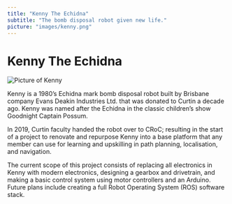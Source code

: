 ```yaml
---
title: "Kenny The Echidna"
subtitle: "The bomb disposal robot given new life."
picture: "images/kenny.png"
---
```


# Kenny The Echidna

![Picture of Kenny](/images/kenny.png)

Kenny is a 1980’s Echidna mark bomb disposal robot built by Brisbane company Evans Deakin Industries Ltd. that was donated to Curtin a decade ago. Kenny was named after the Echidna in the classic children’s show Goodnight Captain Possum.

In 2019, Curtin faculty handed the robot over to CRoC; resulting in the start of a project to renovate and repurpose Kenny into a base platform that any member can use for learning and upskilling in path planning, localisation, and navigation.

The current scope of this project consists of replacing all electronics in Kenny with modern electronics, designing a gearbox and drivetrain, and making a basic control system using motor controllers and an Arduino. Future plans include creating a full Robot Operating System (ROS) software stack.